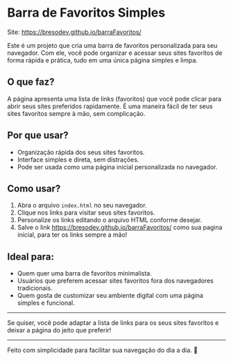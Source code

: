  
# Barra de Favoritos Simples

Site: https://bresodev.github.io/barraFavoritos/

Este é um projeto que cria uma barra de favoritos personalizada para seu navegador. Com ele, você pode organizar e acessar seus sites favoritos de forma rápida e prática, tudo em uma única página simples e limpa.

## O que faz?

A página apresenta uma lista de links (favoritos) que você pode clicar para abrir seus sites preferidos rapidamente. É uma maneira fácil de ter seus sites favoritos sempre à mão, sem complicação.

## Por que usar?

- Organização rápida dos seus sites favoritos.
- Interface simples e direta, sem distrações.
- Pode ser usada como uma página inicial personalizada no navegador.

## Como usar?

1. Abra o arquivo `index.html` no seu navegador.
2. Clique nos links para visitar seus sites favoritos.
3. Personalize os links editando o arquivo HTML conforme desejar.
4. Salve o link https://bresodev.github.io/barraFavoritos/ como sua pagina inicial, para ter os links sempre a mão!

## Ideal para:

- Quem quer uma barra de favoritos minimalista.
- Usuários que preferem acessar sites favoritos fora dos navegadores tradicionais.
- Quem gosta de customizar seu ambiente digital com uma página simples e funcional.

---

Se quiser, você pode adaptar a lista de links para os seus sites favoritos e deixar a página do jeito que preferir!

---

Feito com simplicidade para facilitar sua navegação do dia a dia. 🚀
